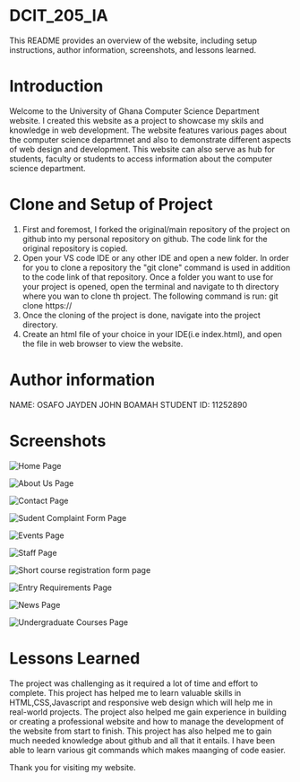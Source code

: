 # DCIT_205_IA

This README provides an overview of the website, including setup instructions, author information, screenshots, and lessons learned.

# Introduction
Welcome to the University of Ghana Computer Science Department website. I created this website as a project to showcase my skils and knowledge in web development. The website features various pages about the computer science departmnet and also to demonstrate different aspects of web design and development. 
This website can also serve as hub for students, faculty or students to access information about the computer science department.

# Clone and Setup of Project
1. First and foremost, I forked the original/main repository of the project on github into my personal repository on github. The code link for the original repository is copied.
2. Open your VS code IDE or any other IDE and open a new folder. In order for you to clone a repository the "git clone" command is used in addition to the code link of that repository. Once a folder you want to use for your project is opened, open the terminal and navigate to th directory where you wan to clone th project. The following command is run:
git clone https://
3. Once the cloning of the project is done, navigate into the project directory.
4. Create an html file of your choice in your IDE(i.e index.html), and open the file in web browser to view the website.

# Author information
NAME: OSAFO JAYDEN JOHN BOAMAH
STUDENT ID: 11252890

# Screenshots
![Home Page](<Screenshots/Web capture_23-11-2023_201413_127.0.0.1.jpeg>)

![About Us Page](<Screenshots/Web capture_25-11-2023_101459_127.0.0.1.jpeg>)

![Contact Page](<Screenshots/Web capture_23-11-2023_20229_127.0.0.1.jpeg>)

![Sudent Complaint Form Page](<Screenshots/Web capture_23-11-2023_20255_127.0.0.1.jpeg>)

![Events Page](<Screenshots/Web capture_23-11-2023_202335_127.0.0.1.jpeg>)

![Staff Page](<Screenshots/Web capture_23-11-2023_202237_127.0.0.1.jpeg>)

![Short course registration form page](<Screenshots/Web capture_23-11-2023_202358_127.0.0.1.jpeg>)

![Entry Requirements Page](<Screenshots/Web capture_25-11-2023_105419_127.0.0.1.jpeg>)

![News Page](<Screenshots/Web capture_25-11-2023_10548_127.0.0.1.jpeg>)

![Undergraduate Courses Page](<Screenshots/Web capture_25-11-2023_105657_127.0.0.1.jpeg>)

# Lessons Learned
The project was challenging as it required a lot of time and effort to complete. This project has helped me to learn valuable skills in HTML,CSS,Javascript and responsive web design which will help me in real-world projects. The project also helped me gain experience in building or creating a professional website and how to manage the development of the website from start to finish. This project has also helped me to gain much needed knowledge about github and all that it entails. I have been able to learn various git commands which makes maanging of code easier.

Thank you for visiting my website.

